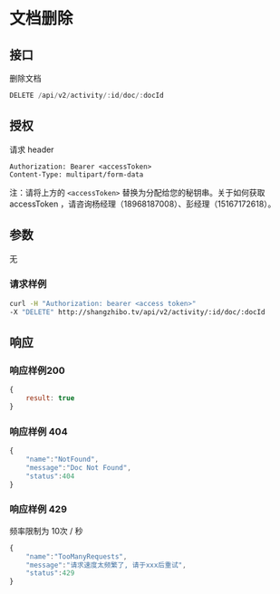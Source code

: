 # 文档删除

## 接口

删除文档

```javascript
DELETE /api/v2/activity/:id/doc/:docId
```

## 授权

请求 header

```http
Authorization: Bearer <accessToken>
Content-Type: multipart/form-data
```

注：请将上方的 `<accessToken>` 替换为分配给您的秘钥串。关于如何获取 accessToken ，请咨询杨经理（18968187008）、彭经理（15167172618）。

## 参数

无

### 请求样例

```bash
curl -H "Authorization: bearer <access token>"
-X "DELETE" http://shangzhibo.tv/api/v2/activity/:id/doc/:docId
```

## 响应

### 响应样例200

```javascript
{
    result: true
}
```



### 响应样例 404

```javascript
{
    "name":"NotFound",
    "message":"Doc Not Found",
    "status":404
}
```



### 响应样例 429

 频率限制为 10次 / 秒

```javascript
{
    "name":"TooManyRequests",
    "message":"请求速度太频繁了, 请于xxx后重试",
    "status":429
}
```

 

